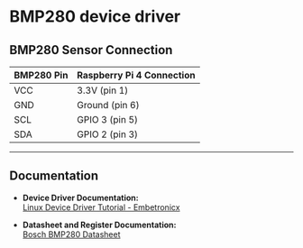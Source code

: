# BMP280 device driver 

## BMP280 Sensor Connection

| BMP280 Pin | Raspberry Pi 4 Connection  |
|------------|----------------------------|
| VCC        | 3.3V (pin 1)               |
| GND        | Ground (pin 6)             |
| SCL        | GPIO 3 (pin 5)             |
| SDA        | GPIO 2 (pin 3)             |

---

## Documentation

- **Device Driver Documentation:**  
  [Linux Device Driver Tutorial - Embetronicx](https://embetronicx.com/tutorials/linux/device-drivers/linux-device-driver-part-1-introduction/)

- **Datasheet and Register Documentation:**  
  [Bosch BMP280 Datasheet](https://www.bosch-sensortec.com/products/environmental-sensors/pressure-sensors/bmp280/)


